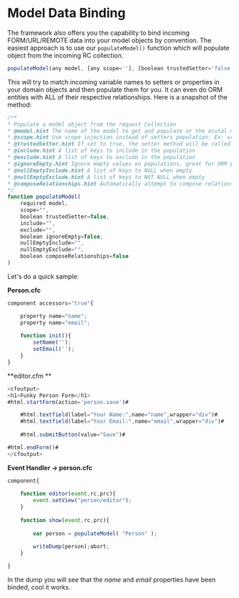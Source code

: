 # Model Data Binding

The framework also offers you the capability to bind incoming FORM/URL/REMOTE data into your model objects by convention. The easiest approach is to use our `populateModel()` function which will populate object from the incoming RC collection.

```js
populateModel(any model, [any scope=''], [boolean trustedSetter='false'], [any include=''], [any exclude=''], [boolean ignoreEmpty='false'], [any nullEmptyInclude=''], [any nullEmptyExclude=''], [boolean composeRelationships='false']) 
```

This will try to match incoming variable names to setters or properties in your domain objects and then populate them for you.  It can even do ORM entities with ALL of their respective relationships. Here is a snapshot of the method:

```js
/**
* Populate a model object from the request Collection
* @model.hint The name of the model to get and populate or the acutal model object. If you already have an instance of a model, then use the populateBean() method
* @scope.hint Use scope injection instead of setters population. Ex: scope=variables.instance.
* @trustedSetter.hint If set to true, the setter method will be called even if it does not exist in the object
* @include.hint A list of keys to include in the population
* @exclude.hint A list of keys to exclude in the population
* @ignoreEmpty.hint Ignore empty values on populations, great for ORM population
* @nullEmptyInclude.hint A list of keys to NULL when empty
* @nullEmptyExclude.hint A list of keys to NOT NULL when empty
* @composeRelationships.hint Automatically attempt to compose relationships from memento
*/
function populateModel(
	required model,
	scope="",
	boolean trustedSetter=false,
	include="",
	exclude="",
	boolean ignoreEmpty=false,
	nullEmptyInclude="",
	nullEmptyExclude="",
	boolean composeRelationships=false
)
```

Let's do a quick sample:

**Person.cfc** 

```js
component accessors="true"{

	property name="name";
	property name="email";
	
	function init(){
		setName('');
		setEmail('');
	}
}
```

**editor.cfm **

```js
<cfoutput>
<h1>Funky Person Form</h1>
#html.startForm(action='person.save')#

	#html.textfield(label="Your Name:",name="name",wrapper="div")#
	#html.textfield(label="Your Email:",name="email",wrapper="div")#
	
	#html.submitButton(value="Save")#

#html.endForm()#
</cfoutput>
```

**Event Handler -> person.cfc** 

```js
component{
	
	function editor(event,rc,prc){
		event.setView("person/editor");		
	}
	
	function show(event,rc,prc){
		
		var person = populateModel( "Person" );
		
		writeDump(person);abort;
	}

}
```

In the dump you will see that the *name* and *email* properties have been binded, cool it works.